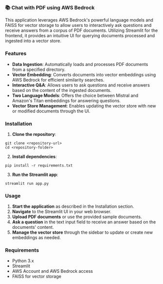 ### 📚 Chat with PDF using AWS Bedrock

This application leverages AWS Bedrock's powerful language models and FAISS for vector storage to allow users to interactively ask questions and receive answers from a corpus of PDF documents. Utilizing Streamlit for the frontend, it provides an intuitive UI for querying documents processed and ingested into a vector store.

### Features

- **Data Ingestion**: Automatically loads and processes PDF documents from a specified directory.
- **Vector Embedding**: Converts documents into vector embeddings using AWS Bedrock for efficient similarity searches.
- **Interactive Q&A**: Allows users to ask questions and receive answers based on the content of the ingested documents.
- **Two Language Models**: Offers the choice between Mistral and Amazon's Titan embeddings for answering questions.
- **Vector Store Management**: Enables updating the vector store with new or modified documents through the UI.

### Installation

1. **Clone the repository**:

```
git clone <repository-url>
cd <repository-folder>
```

2. **Install dependencies**:

```
pip install -r requirements.txt
```

3. **Run the Streamlit app**:

```
streamlit run app.py
```

### Usage

1. **Start the application** as described in the Installation section.
2. **Navigate** to the Streamlit UI in your web browser.
3. **Upload PDF documents** or use the provided sample documents.
4. **Ask a question** in the text input field to receive an answer based on the documents' content.
5. **Manage the vector store** through the sidebar to update or create new embeddings as needed.

### Requirements

- Python 3.x
- Streamlit
- AWS Account and AWS Bedrock access
- FAISS for vector storage



